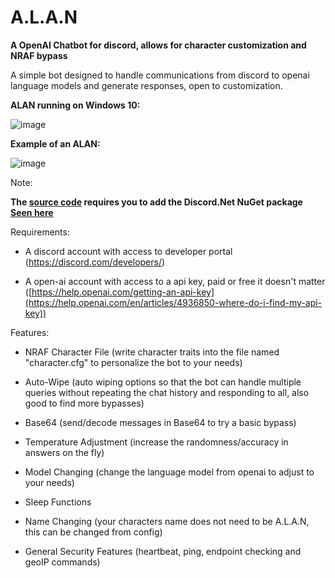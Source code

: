 # A.L.A.N
**A OpenAI Chatbot for discord, allows for character customization and NRAF bypass**

A simple bot designed to handle communications from discord to openai language models and generate responses, open to customization.


**ALAN running on Windows 10:**

![image](https://github.com/injectionmethod/A.L.A.N/assets/80434330/314471df-0f0d-4739-b93c-c62b6f824b2e)

**Example of an ALAN:**

![image](https://github.com/injectionmethod/A.L.A.N/assets/80434330/7196d1ed-3251-478d-acae-8158e3305e6d)



Note:

**The [source code](https://github.com/injectionmethod/A.L.A.N/blob/main/Raw%20Module%20Code/ALAN.vb) requires you to add the Discord.Net NuGet package [Seen here](https://discordnet.dev/guides/getting_started/installing.html?tabs=vs-install%2Ccore2-1)**


Requirements:

- A discord account with access to developer portal (https://discord.com/developers/)

- A open-ai account with access to a api key, paid or free it doesn't matter ([https://help.openai.com/getting-an-api-key](https://help.openai.com/en/articles/4936850-where-do-i-find-my-api-key))



Features:

- NRAF Character File (write character traits into the file named "character.cfg" to personalize the bot to your needs)

- Auto-Wipe (auto wiping options so that the bot can handle multiple queries without repeating the chat history and responding to all, also good to find more bypasses)

- Base64 (send/decode messages in Base64 to try a basic bypass)
  
- Temperature Adjustment (increase the randomness/accuracy in answers on the fly)
  
- Model Changing (change the language model from openai to adjust to your needs)
  
- Sleep Functions

- Name Changing (your characters name does not need to be A.L.A.N, this can be changed from config)
  
- General Security Features (heartbeat, ping, endpoint checking and geoIP commands)
